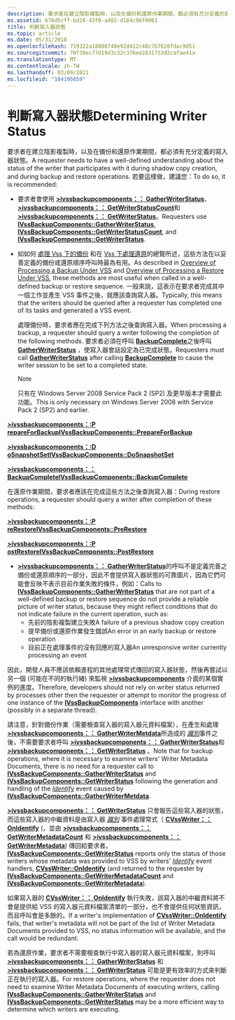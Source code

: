 ```yaml
---
description: 要求者在建立陰影複製時，以及在備份和還原作業期間，都必須有充分定義的寫入器狀態。
ms.assetid: 676d5cff-bd28-43f0-a402-d184c96f0061
title: 判斷寫入器狀態
ms.topic: article
ms.date: 05/31/2018
ms.openlocfilehash: 719322a18808748e92d412c48c7b7628fdac9d51
ms.sourcegitcommit: 70f39ec77d19d3c32c376ee2831753d2cafae41a
ms.translationtype: MT
ms.contentlocale: zh-TW
ms.lasthandoff: 03/09/2021
ms.locfileid: "104195859"
---
```

# <a name="determining-writer-status"></a><span data-ttu-id="e22b5-103">判斷寫入器狀態</span><span class="sxs-lookup"><span data-stu-id="e22b5-103">Determining Writer Status</span></span>

<span data-ttu-id="e22b5-104">要求者在建立陰影複製時，以及在備份和還原作業期間，都必須有充分定義的寫入器狀態。</span><span class="sxs-lookup"><span data-stu-id="e22b5-104">A requester needs to have a well-defined understanding about the status of the writer that participates with it during shadow copy creation, and during backup and restore operations.</span></span> <span data-ttu-id="e22b5-105">若要這樣做，建議您：</span><span class="sxs-lookup"><span data-stu-id="e22b5-105">To do so, it is recommended:</span></span>

-   <span data-ttu-id="e22b5-106">要求者會使用 [**>ivssbackupcomponents：： GatherWriterStatus**](/windows/desktop/api/VsBackup/nf-vsbackup-ivssbackupcomponents-gatherwriterstatus)、 [**>ivssbackupcomponents：： GetWriterStatusCount**](/windows/desktop/api/VsBackup/nf-vsbackup-ivssbackupcomponents-getwriterstatuscount)和 [**>ivssbackupcomponents：： GetWriterStatus**](/windows/desktop/api/VsBackup/nf-vsbackup-ivssbackupcomponents-getwriterstatus)。</span><span class="sxs-lookup"><span data-stu-id="e22b5-106">Requesters use [**IVssBackupComponents::GatherWriterStatus**](/windows/desktop/api/VsBackup/nf-vsbackup-ivssbackupcomponents-gatherwriterstatus), [**IVssBackupComponents::GetWriterStatusCount**](/windows/desktop/api/VsBackup/nf-vsbackup-ivssbackupcomponents-getwriterstatuscount), and [**IVssBackupComponents::GetWriterStatus**](/windows/desktop/api/VsBackup/nf-vsbackup-ivssbackupcomponents-getwriterstatus).</span></span>
-   <span data-ttu-id="e22b5-107">如如何 [處理 Vss 下的備份](overview-of-processing-a-backup-under-vss.md) 和在 [Vss 下處理還原](overview-of-processing-a-restore-under-vss.md)的總覽所述，這些方法在以妥善定義的備份或還原順序呼叫時最為有用。</span><span class="sxs-lookup"><span data-stu-id="e22b5-107">As described in [Overview of Processing a Backup Under VSS](overview-of-processing-a-backup-under-vss.md) and [Overview of Processing a Restore Under VSS](overview-of-processing-a-restore-under-vss.md), these methods are most useful when called in a well-defined backup or restore sequence.</span></span> <span data-ttu-id="e22b5-108">一般來說，這表示在要求者完成其中一個工作並產生 VSS 事件之後，就應該查詢寫入器。</span><span class="sxs-lookup"><span data-stu-id="e22b5-108">Typically, this means that the writers should be queried after a requester has completed one of its tasks and generated a VSS event.</span></span>

    <span data-ttu-id="e22b5-109">處理備份時，要求者應在完成下列方法之後查詢寫入器。</span><span class="sxs-lookup"><span data-stu-id="e22b5-109">When processing a backup, a requester should query a writer following the completion of the following methods.</span></span> <span data-ttu-id="e22b5-110">要求者必須在呼叫 [**BackupComplete**](/windows/desktop/api/VsBackup/nf-vsbackup-ivssbackupcomponents-backupcomplete)之後呼叫 [**GatherWriterStatus**](/windows/desktop/api/VsBackup/nf-vsbackup-ivssbackupcomponents-gatherwriterstatus) ，使寫入器會話設定為已完成狀態。</span><span class="sxs-lookup"><span data-stu-id="e22b5-110">Requesters must call [**GatherWriterStatus**](/windows/desktop/api/VsBackup/nf-vsbackup-ivssbackupcomponents-gatherwriterstatus) after calling [**BackupComplete**](/windows/desktop/api/VsBackup/nf-vsbackup-ivssbackupcomponents-backupcomplete) to cause the writer session to be set to a completed state.</span></span>

    > [!Note]  
    > <span data-ttu-id="e22b5-111">只有在 Windows Server 2008 Service Pack 2 (SP2) 及更早版本才需要此功能。</span><span class="sxs-lookup"><span data-stu-id="e22b5-111">This is only necessary on Windows Server 2008 with Service Pack 2 (SP2) and earlier.</span></span>

     

    <dl> <dt>

[<span data-ttu-id="e22b5-112">**>ivssbackupcomponents：:P repareForBackup**</span><span class="sxs-lookup"><span data-stu-id="e22b5-112">**IVssBackupComponents::PrepareForBackup**</span></span>](/windows/desktop/api/VsBackup/nf-vsbackup-ivssbackupcomponents-prepareforbackup)
</dt> <dt>

[<span data-ttu-id="e22b5-113">**>ivssbackupcomponents：:D oSnapshotSet**</span><span class="sxs-lookup"><span data-stu-id="e22b5-113">**IVssBackupComponents::DoSnapshotSet**</span></span>](/windows/desktop/api/VsBackup/nf-vsbackup-ivssbackupcomponents-dosnapshotset)
</dt> <dt>

[<span data-ttu-id="e22b5-114">**>ivssbackupcomponents：： BackupComplete**</span><span class="sxs-lookup"><span data-stu-id="e22b5-114">**IVssBackupComponents::BackupComplete**</span></span>](/windows/desktop/api/VsBackup/nf-vsbackup-ivssbackupcomponents-backupcomplete)
</dt> </dl>

<span data-ttu-id="e22b5-115">在還原作業期間，要求者應該在完成這些方法之後查詢寫入器：</span><span class="sxs-lookup"><span data-stu-id="e22b5-115">During restore operations, a requester should query a writer after completion of these methods:</span></span>
<dl> <dt>

[<span data-ttu-id="e22b5-116">**>ivssbackupcomponents：:P reRestore**</span><span class="sxs-lookup"><span data-stu-id="e22b5-116">**IVssBackupComponents::PreRestore**</span></span>](/windows/desktop/api/VsBackup/nf-vsbackup-ivssbackupcomponents-prerestore)
</dt> <dt>

[<span data-ttu-id="e22b5-117">**>ivssbackupcomponents：:P ostRestore**</span><span class="sxs-lookup"><span data-stu-id="e22b5-117">**IVssBackupComponents::PostRestore**</span></span>](/windows/desktop/api/VsBackup/nf-vsbackup-ivssbackupcomponents-postrestore)
</dt> </dl>

-   <span data-ttu-id="e22b5-118">[**>ivssbackupcomponents：： GatherWriterStatus**](/windows/desktop/api/VsBackup/nf-vsbackup-ivssbackupcomponents-gatherwriterstatus)的呼叫不是定義完善之備份或還原順序的一部分，因此不會提供寫入器狀態的可靠圖片，因為它們可能會反映不表示目前作業失敗的條件，例如：</span><span class="sxs-lookup"><span data-stu-id="e22b5-118">Calls to [**IVssBackupComponents::GatherWriterStatus**](/windows/desktop/api/VsBackup/nf-vsbackup-ivssbackupcomponents-gatherwriterstatus) that are not part of a well-defined backup or restore sequence do not provide a reliable picture of writer status, because they might reflect conditions that do not indicate failure in the current operation, such as:</span></span>
    -   <span data-ttu-id="e22b5-119">先前的陰影複製建立失敗</span><span class="sxs-lookup"><span data-stu-id="e22b5-119">A failure of a previous shadow copy creation</span></span>
    -   <span data-ttu-id="e22b5-120">提早備份或還原作業發生錯誤</span><span class="sxs-lookup"><span data-stu-id="e22b5-120">An error in an early backup or restore operation</span></span>
    -   <span data-ttu-id="e22b5-121">目前正在處理事件的沒有回應的寫入器</span><span class="sxs-lookup"><span data-stu-id="e22b5-121">An unresponsive writer currently processing an event</span></span>

<span data-ttu-id="e22b5-122">因此，開發人員不應該依賴進程的其他處理常式傳回的寫入器狀態，然後再嘗試以另一個 (可能在不同的執行緒) 來監視 [**>ivssbackupcomponents**](/windows/desktop/api/VsBackup/nl-vsbackup-ivssbackupcomponents) 介面的某個實例的進度。</span><span class="sxs-lookup"><span data-stu-id="e22b5-122">Therefore, developers should not rely on writer status returned by processes other then the requester or attempt to monitor the progress of one instance of the [**IVssBackupComponents**](/windows/desktop/api/VsBackup/nl-vsbackup-ivssbackupcomponents) interface with another (possibly in a separate thread).</span></span>

<span data-ttu-id="e22b5-123">請注意，針對備份作業（需要檢查寫入器的寫入器元資料檔案），在產生和處理 [**>ivssbackupcomponents：： GatherWriterMetdata**](/windows/desktop/api/VsBackup/nf-vsbackup-ivssbackupcomponents-gatherwritermetadata)所造成的 [*識別*](vssgloss-i.md)事件之後，不需要要求者呼叫 [**>ivssbackupcomponents：： GatherWriterStatus**](/windows/desktop/api/VsBackup/nf-vsbackup-ivssbackupcomponents-gatherwriterstatus)和 [**>ivssbackupcomponents：： GetWriterStatus**](/windows/desktop/api/VsBackup/nf-vsbackup-ivssbackupcomponents-getwriterstatus) 。</span><span class="sxs-lookup"><span data-stu-id="e22b5-123">Note that for backup operations, where it is necessary to examine writers' Writer Metadata Documents, there is no need for a requester call to [**IVssBackupComponents::GatherWriterStatus**](/windows/desktop/api/VsBackup/nf-vsbackup-ivssbackupcomponents-gatherwriterstatus) and [**IVssBackupComponents::GetWriterStatus**](/windows/desktop/api/VsBackup/nf-vsbackup-ivssbackupcomponents-getwriterstatus) following the generation and handling of the [*Identify*](vssgloss-i.md) event caused by [**IVssBackupComponents::GatherWriterMetdata**](/windows/desktop/api/VsBackup/nf-vsbackup-ivssbackupcomponents-gatherwritermetadata).</span></span>

<span data-ttu-id="e22b5-124">[**>ivssbackupcomponents：： GetWriterStatus**](/windows/desktop/api/VsBackup/nf-vsbackup-ivssbackupcomponents-getwriterstatus) 只會報告這些寫入器的狀態，而這些寫入器的中繼資料是由寫入器 [*識別*](vssgloss-i.md) 事件處理常式（ [**CVssWriter：： OnIdentify**](/windows/desktop/api/VsWriter/nf-vswriter-cvsswriter-onidentify) (，並由 [**>ivssbackupcomponents：： GetWriterMetadataCount**](/windows/desktop/api/VsBackup/nf-vsbackup-ivssbackupcomponents-getwritermetadatacount) 和 [**>ivssbackupcomponents：： GetWriterMetadata**](/windows/desktop/api/VsBackup/nf-vsbackup-ivssbackupcomponents-getwritermetadata)) 傳回給要求者。</span><span class="sxs-lookup"><span data-stu-id="e22b5-124">[**IVssBackupComponents::GetWriterStatus**](/windows/desktop/api/VsBackup/nf-vsbackup-ivssbackupcomponents-getwriterstatus) reports only the status of those writers whose metadata was provided to VSS by writers' [*Identify*](vssgloss-i.md) event handlers, [**CVssWriter::OnIdentify**](/windows/desktop/api/VsWriter/nf-vswriter-cvsswriter-onidentify) (and returned to the requester by [**IVssBackupComponents::GetWriterMetadataCount**](/windows/desktop/api/VsBackup/nf-vsbackup-ivssbackupcomponents-getwritermetadatacount) and [**IVssBackupComponents::GetWriterMetadata**](/windows/desktop/api/VsBackup/nf-vsbackup-ivssbackupcomponents-getwritermetadata)).</span></span>

<span data-ttu-id="e22b5-125">如果寫入器的 [**CVssWriter：： OnIdentify**](/windows/desktop/api/VsWriter/nf-vswriter-cvsswriter-onidentify) 執行失敗，該寫入器的中繼資料將不會是提供給 VSS 的寫入器元資料檔案清單的一部分，也不會提供任何狀態資訊，而且呼叫會是多餘的。</span><span class="sxs-lookup"><span data-stu-id="e22b5-125">If a writer's implementation of [**CVssWriter::OnIdentify**](/windows/desktop/api/VsWriter/nf-vswriter-cvsswriter-onidentify) fails, that writer's metadata will not be part of the list of Writer Metadata Documents provided to VSS, no status information will be available, and the call would be redundant.</span></span>

<span data-ttu-id="e22b5-126">若為還原作業，要求者不需要檢查執行中寫入器的寫入器元資料檔案，則呼叫 [**>ivssbackupcomponents：： GatherWriterStatus**](/windows/desktop/api/VsBackup/nf-vsbackup-ivssbackupcomponents-gatherwriterstatus) 和 [**>ivssbackupcomponents：： GetWriterStatus**](/windows/desktop/api/VsBackup/nf-vsbackup-ivssbackupcomponents-getwriterstatus) 可能是更有效率的方式來判斷正在執行的寫入器。</span><span class="sxs-lookup"><span data-stu-id="e22b5-126">For restore operations, where the requester does not need to examine Writer Metadata Documents of executing writers, calling [**IVssBackupComponents::GatherWriterStatus**](/windows/desktop/api/VsBackup/nf-vsbackup-ivssbackupcomponents-gatherwriterstatus) and [**IVssBackupComponents::GetWriterStatus**](/windows/desktop/api/VsBackup/nf-vsbackup-ivssbackupcomponents-getwriterstatus) may be a more efficient way to determine which writers are executing.</span></span>

 

 



